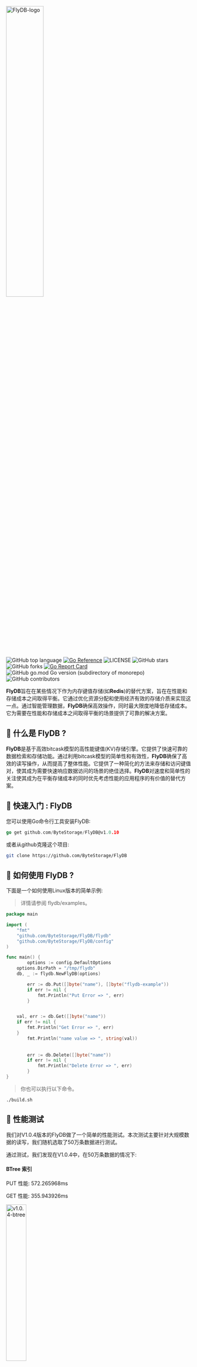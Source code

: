

<img src="./assets/FlyDB-logo.png" alt="FlyDB-logo" style="width: 45%;" />

![GitHub top language](https://img.shields.io/github/languages/top/ByteStorage/flydb)   [![Go Reference](https://pkg.go.dev/badge/github.com/ByteStorage/flydb)](https://pkg.go.dev/github.com/ByteStorage/flydb)   ![LICENSE](https://img.shields.io/github/license/ByteStorage/flydb)   ![GitHub stars](https://img.shields.io/github/stars/ByteStorage/flydb)   ![GitHub forks](https://img.shields.io/github/forks/ByteStorage/flydb)   [![Go Report Card](https://goreportcard.com/badge/github.com/qishenonly/flydb)](https://goreportcard.com/report/github.com/qishenonly/flydb)![GitHub go.mod Go version (subdirectory of monorepo)](https://img.shields.io/github/go-mod/go-version/ByteStorage/FlyDB)![GitHub contributors](https://img.shields.io/github/contributors/ByteStorage/FlyDB)


**FlyDB**旨在在某些情况下作为内存键值存储(如**Redis**)的替代方案，旨在在性能和存储成本之间取得平衡。它通过优化资源分配和使用经济有效的存储介质来实现这一点。通过智能管理数据，**FlyDB**确保高效操作，同时最大限度地降低存储成本。它为需要在性能和存储成本之间取得平衡的场景提供了可靠的解决方案。

## 👋 什么是 FlyDB ?

**FlyDB**是基于高效bitcask模型的高性能键值(KV)存储引擎。它提供了快速可靠的数据检索和存储功能。通过利用bitcask模型的简单性和有效性，**FlyDB**确保了高效的读写操作，从而提高了整体性能。它提供了一种简化的方法来存储和访问键值对，使其成为需要快速响应数据访问的场景的绝佳选择。**FlyDB**对速度和简单性的关注使其成为在平衡存储成本的同时优先考虑性能的应用程序的有价值的替代方案。

## 🏁  快速入门 : FlyDB

您可以使用Go命令行工具安装FlyDB:

```GO
go get github.com/ByteStorage/FlyDB@v1.0.10
```

或者从github克隆这个项目:

```bash
git clone https://github.com/ByteStorage/FlyDB
```

## 🚀 如何使用 FlyDB ?

下面是一个如何使用Linux版本的简单示例:

> 详情请参阅 flydb/examples。

```go
package main

import (
	"fmt"
	"github.com/ByteStorage/FlyDB/flydb"
	"github.com/ByteStorage/FlyDB/config"
)

func main() {
    	options := config.DefaultOptions
	options.DirPath = "/tmp/flydb"
	db, _ := flydb.NewFlyDB(options)

    	err := db.Put([]byte("name"), []byte("flydb-example"))
    	if err != nil {
        	fmt.Println("Put Error => ", err)
    	}


	val, err := db.Get([]byte("name"))
	if err != nil {
		fmt.Println("Get Error => ", err)
	}
    	fmt.Println("name value => ", string(val))
    
    
    	err := db.Delete([]byte("name"))
    	if err != nil {
        	fmt.Println("Delete Error => ", err)
    	}
}


```
>你也可以执行以下命令。
```shell
./build.sh
```
## 🚀 性能测试

我们对V1.0.4版本的FlyDB做了一个简单的性能测试。本次测试主要针对大规模数据的读写，我们随机选取了50万条数据进行测试。

通过测试，我们发现在V1.0.4中，在50万条数据的情况下:

#### BTree 索引

PUT 性能: 572.265968ms

GET 性能: 355.943926ms

<img src="./assets/v1.0.4-btree" alt="v1.0.4-btree" style="width: 33%;"  />

#### ARTree 索引

PUT 性能: 569.610614ms

GET 性能: 297.781977ms

<img src="./assets/v1.0.4--art" alt="v1.0.4-art" style="width: 33%;"  />



如果您有更好的方法来优化读写性能，请提交您的“pr”。

## 📢 基准测试

我们使用FlyDB V1.0.4的基准测试结果与市面上用golang编写的其他kv数据库进行了比较，发现读/写性能测试结果均超过了大多数开源kv数据库。

>详情见:https://github.com/ByteStorage/contrast-benchmark

```
goos: linux
goarch: amd64
pkg: contrast-benchmark
cpu: 11th Gen Intel(R) Core(TM) i7-11800H @ 2.30GHz

Benchmark_PutValue_FlyDB
Benchmark_PutValue_FlyDB-16        	   95023	     13763 ns/op	    2904 B/op	      16 allocs/op
Benchmark_GetValue_FlyDB
Benchmark_GetValue_FlyDB-16    	 	 2710143	     463.5 ns/op	     259 B/op	       5 allocs/op
Benchmark_PutValue_Badger
Benchmark_PutValue_Badger-16       	   59331	     22711 ns/op	    6006 B/op	      48 allocs/op
Benchmark_GetValue_Badger
Benchmark_GetValue_Badger-16       	  158686	      7686 ns/op	   10844 B/op	      42 allocs/op
Benchmark_PutValue_BoltDB
Benchmark_PutValue_BoltDB-16       	   32637	     56519 ns/op	   21009 B/op	     123 allocs/op
Benchmark_GetValue_BoltDB
Benchmark_GetValue_BoltDB-16       	  655971	     24327 ns/op	     723 B/op	      26 allocs/op 
Benchmark_PutValue_GoLevelDB
Benchmark_PutValue_GoLevelDB-16    	   71931	     14709 ns/op	    2226 B/op	      12 allocs/op
Benchmark_GetValue_GoLevelDB
Benchmark_GetValue_GoLevelDB-16    	  500736	      2520 ns/op	    1278 B/op	      15 allocs/op
Benchmark_PutValue_NutsDB
Benchmark_PutValue_NutsDB-16       	   78801	     13582 ns/op	    3242 B/op	      22 allocs/op
Benchmark_GetValue_NutsDB
Benchmark_GetValue_NutsDB-16       	  373124	      5702 ns/op	    1392 B/op	      14 allocs/op
Benchmark_PutValue_RoseDB
Benchmark_PutValue_RoseDB-16       	   69776	     19166 ns/op	    6242 B/op	      59 allocs/op
Benchmark_GetValue_RoseDB
Benchmark_GetValue_RoseDB-16       	 4155183	     298.0 ns/op	     167 B/op	       4 allocs/op
Benchmark_PutValue_Pebble
Benchmark_PutValue_Pebble-16       	   91304	     21877 ns/op	    2720 B/op	       8 allocs/op
Benchmark_GetValue_Pebble
Benchmark_GetValue_Pebble-16       	   66135	     15837 ns/op	   17193 B/op	      22 allocs/op
PASS
```

## 🔮 如何联系我们?

如果您有任何疑问并想与我们联系，您可以联系我们的开发团队，我们会回复您的邮件:

团队邮箱:bytestoragecommunity@gmail.com

或者加我微信，邀请大家进入项目社区，和大牛一起交流学习。

> 添加微信请备注Github

<img src="./assets/vx.png" alt="vx" style="width: 33%;"  />

## ✅ TODO List

- [ ] 扩展数据结构支持:包括但不限于字符串、列表、散列、集合等。
- [ ] 兼容Redis协议和命令。
- [ ] 支持http服务。
- [x] 支持tcp服务。
- [x] 集成日志。
- [ ] 数据备份
- [ ] 分布式集群模型。

## 📜 版本更新信息

V1.0.4: 短期支持版本v1.0.4使用mmap来优化索引部分，与v1.0.3版本相比，显著提高了读写性能。50w数据写入速度从1.35秒加快到0.56秒，读取速度从1.06秒加快到0.355秒。

V1.0.5: 短期支持版本v1.0.5支持String、List类型的数据结构。并对部分代码进行了优化。

V1.0.6: 短期支持版本v1.0.6支持Hash类型的数据结构。并对部分代码进行了优化。

V1.0.7: 短期支持版本v1.0.7支持BitMap类型的数据结构。并对部分代码进行了优化。

V1.0.8: 短期支持版本v1.0.8支持新的内存索引SkipList。对部分代码进行了优化。

V1.0.9: 短期支持版本v1.0.9支持Sort Set类型的数据结构。并对部分代码进行了优化。

V1.0.10: 短期支持版本v1.0.10支持Set类型的数据结构。并对部分代码进行了优化。

## 👀 贡献者列表

<a href="https://github.com/ByteStorage/FlyDB/graphs/contributors">

<img src="https://contrib.rocks/image?repo=ByteStorage/FlyDB" /> 
</a>

## 📝 如何贡献 ?

如果您对FlyDB有任何想法或建议，请随时在GitHub上提交“问题”或“pr”。我们欢迎您的贡献!

> 完整的规范步骤请参考：[CONTRIBUTEING](https://github.com/ByteStorage/flydb/blob/master/CONTRIBUTING.md)

## 📋 Licence

FlyDB在Apache许可下发布。请参见LICENSE文件。

## 感谢 JetBrains 免费的开源授权

<img src="./assets/thanks-jetbrains.png" alt="FlyDB-logo" style="display: block; margin: 0 auto; width: 30%;" />
